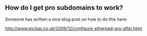 ## How do I get pro subdomains to work? ##

Someone has written a nice blog post on how to do this here:

http://www.mclear.co.uk/2009/12/configure-etherpad-pro-after.html